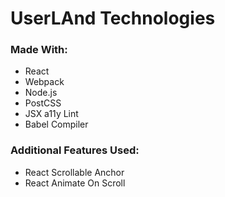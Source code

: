 # UserLAnd Technologies

### Made With:
- React
- Webpack
- Node.js
- PostCSS
- JSX a11y Lint
- Babel Compiler

### Additional Features Used:
- React Scrollable Anchor
- React Animate On Scroll